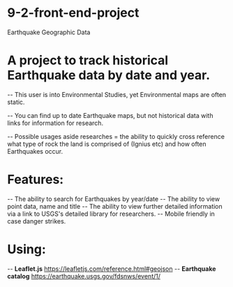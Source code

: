 # 9-2-front-end-project
Earthquake Geographic Data

# A project to track historical Earthquake data by date and year.

-- This user is into Environmental Studies, yet Environmental maps are often static.

-- You can find up to date Earthquake maps, but not historical data with links for information for research.

-- Possible usages aside researches = the ability to quickly cross reference what type of rock the land is comprised of (Ignius etc) and how often Earthquakes occur.


# Features:
-- The ability to search for Earthquakes by year/date
-- The ability to view point data, name and title
-- The ability to view further detailed information via a link to USGS's detailed library for researchers.
-- Mobile friendly in case danger strikes.

#  Using:
-- **Leaflet.js** https://leafletjs.com/reference.html#geojson
-- **Earthquake catalog** https://earthquake.usgs.gov/fdsnws/event/1/